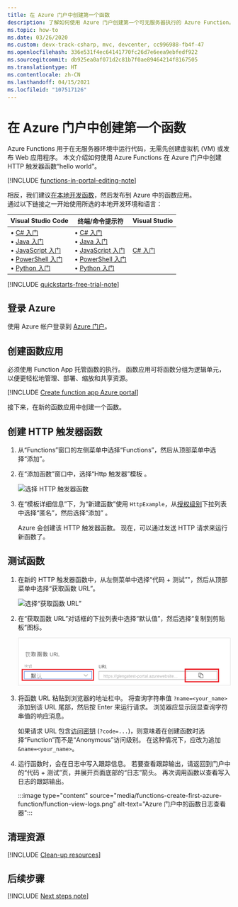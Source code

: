 ```yaml
---
title: 在 Azure 门户中创建第一个函数
description: 了解如何使用 Azure 门户创建第一个可无服务器执行的 Azure Function。
ms.topic: how-to
ms.date: 03/26/2020
ms.custom: devx-track-csharp, mvc, devcenter, cc996988-fb4f-47
ms.openlocfilehash: 336e531f4ec64141770fc26d7e6eea9ebfedf922
ms.sourcegitcommit: db925ea0af071d2c81b7f0ae89464214f8167505
ms.translationtype: HT
ms.contentlocale: zh-CN
ms.lasthandoff: 04/15/2021
ms.locfileid: "107517126"
---
```

# <a name="create-your-first-function-in-the-azure-portal"></a>在 Azure 门户中创建第一个函数

Azure Functions 用于在无服务器环境中运行代码，无需先创建虚拟机 (VM) 或发布 Web 应用程序。 本文介绍如何使用 Azure Functions 在 Azure 门户中创建 HTTP 触发器函数“hello world”。

[!INCLUDE [functions-in-portal-editing-note](../../includes/functions-in-portal-editing-note.md)] 

相反，我们建议[在本地开发函数](functions-develop-local.md)，然后发布到 Azure 中的函数应用。  
通过以下链接之一开始使用所选的本地开发环境和语言：

| Visual Studio Code | 终端/命令提示符 | Visual Studio |
| --- | --- | --- |
|  &bull;&nbsp;[C# 入门](./create-first-function-vs-code-csharp.md)<br/>&bull;&nbsp;[Java 入门](./create-first-function-vs-code-java.md)<br/>&bull;&nbsp;[JavaScript 入门](./create-first-function-vs-code-node.md)<br/>&bull;&nbsp;[PowerShell 入门](./create-first-function-vs-code-powershell.md)<br/>&bull;&nbsp;[Python 入门](./create-first-function-vs-code-python.md) |&bull;&nbsp;[C# 入门](./create-first-function-cli-csharp.md)<br/>&bull;&nbsp;[Java 入门](./create-first-function-cli-java.md)<br/>&bull;&nbsp;[JavaScript 入门](./create-first-function-cli-node.md)<br/>&bull;&nbsp;[PowerShell 入门](./create-first-function-cli-powershell.md)<br/>&bull;&nbsp;[Python 入门](./create-first-function-cli-python.md) | [C# 入门](functions-create-your-first-function-visual-studio.md) |

[!INCLUDE [quickstarts-free-trial-note](../../includes/quickstarts-free-trial-note.md)]

## <a name="sign-in-to-azure"></a>登录 Azure

使用 Azure 帐户登录到 [Azure 门户](https://portal.azure.com)。

## <a name="create-a-function-app"></a>创建函数应用

必须使用 Function App 托管函数的执行。 函数应用可将函数分组为逻辑单元，以便更轻松地管理、部署、缩放和共享资源。

[!INCLUDE [Create function app Azure portal](../../includes/functions-create-function-app-portal.md)]

接下来，在新的函数应用中创建一个函数。

## <a name="create-an-http-trigger-function"></a><a name="create-function"></a>创建 HTTP 触发器函数

1. 从“Functions”窗口的左侧菜单中选择“Functions”，然后从顶部菜单中选择“添加”。 
 
1. 在“添加函数”窗口中，选择“Http 触发器”模板 。

    ![选择 HTTP 触发器函数](./media/functions-create-first-azure-function/function-app-select-http-trigger.png)

1. 在“模板详细信息”下，为“新建函数”使用 `HttpExample`，从[授权级别](functions-bindings-http-webhook-trigger.md#authorization-keys)下拉列表中选择“匿名”，然后选择“添加”    。

    Azure 会创建该 HTTP 触发器函数。 现在，可以通过发送 HTTP 请求来运行新函数了。

## <a name="test-the-function"></a>测试函数

1. 在新的 HTTP 触发器函数中，从左侧菜单中选择“代码 + 测试”"，然后从顶部菜单中选择“获取函数 URL”。

    ![选择“获取函数 URL”](./media/functions-create-first-azure-function/function-app-select-get-function-url.png)

1. 在“获取函数 URL”对话框的下拉列表中选择“默认值”，然后选择“复制到剪贴板”图标。 

    ![从 Azure 门户复制函数 URL](./media/functions-create-first-azure-function/function-app-develop-tab-testing.png)

1. 将函数 URL 粘贴到浏览器的地址栏中。 将查询字符串值 `?name=<your_name>` 添加到该 URL 尾部，然后按 Enter 来运行请求。 浏览器应显示回显查询字符串值的响应消息。 

    如果请求 URL 包含[访问密钥](functions-bindings-http-webhook-trigger.md#authorization-keys) (`?code=...`)，则意味着在创建函数时选择“Function”而不是“Anonymous”访问级别。 在这种情况下，应改为追加 `&name=<your_name>`。

1. 运行函数时，会在日志中写入跟踪信息。 若要查看跟踪输出，请返回到门户中的“代码 + 测试”页，并展开页面底部的“日志”箭头。 再次调用函数以查看写入日志的跟踪输出。 

    :::image type="content" source="media/functions-create-first-azure-function/function-view-logs.png" alt-text="Azure 门户中的函数日志查看器":::

## <a name="clean-up-resources"></a>清理资源

[!INCLUDE [Clean-up resources](../../includes/functions-quickstart-cleanup.md)]

## <a name="next-steps"></a>后续步骤

[!INCLUDE [Next steps note](../../includes/functions-quickstart-next-steps.md)]
